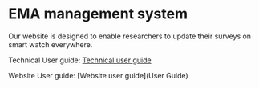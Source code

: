 # EMA management system
Our website is designed to enable researchers to update their surveys on smart watch everywhere.

Technical User guide: [Technical user guide](Technical%20Instruction.pdf)

Website User guide: [Website user guide](User Guide)
